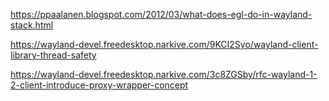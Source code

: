 https://ppaalanen.blogspot.com/2012/03/what-does-egl-do-in-wayland-stack.html

https://wayland-devel.freedesktop.narkive.com/9KCI2Syo/wayland-client-library-thread-safety

https://wayland-devel.freedesktop.narkive.com/3c8ZGSby/rfc-wayland-1-2-client-introduce-proxy-wrapper-concept
